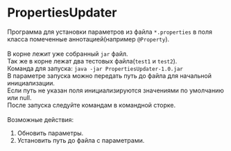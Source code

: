 # PropertiesUpdater
Программа для установки параметров из файла `*.properties` в поля класса помеченные аннотацией(например `@Property`).<br />
<br />
В корне лежит уже собранный `jar` файл.<br />
Так же в корне лежат два тестовых файла(`test1` и `test2`). <br />
Команда для запуска: `java -jar PropertiesUpdater-1.0.jar` <br />
В параметре запуска можно передать путь до файла для начальной инициализации. <br />
Если путь не указан поля инициализируются значениями по умолчанию или null.<br />
После запуска следуйте командам в командной сторке. <br />
<br />
Возможные действия: <br />
1) Обновить параметры.<br />
2) Установить путь до файла с параметрами.
